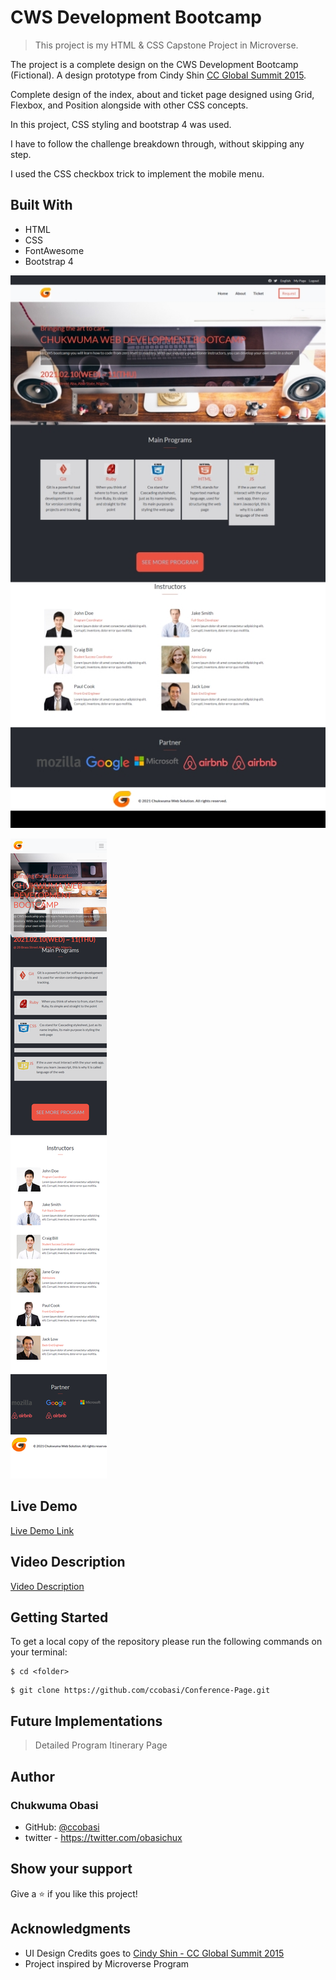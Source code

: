# CWS Development Bootcamp



> This project is my HTML & CSS Capstone Project in Microverse.

The project is a complete design on the CWS Development Bootcamp (Fictional). A design prototype from Cindy Shin [CC Global Summit 2015](https://www.behance.net/gallery/29845175/CC-Global-Summit-2015).

Complete design of the index, about and ticket page designed using Grid, Flexbox, and Position alongside with other CSS concepts.

In this project, CSS styling and bootstrap 4 was used.

I have to follow the challenge breakdown through, without skipping any step.

I used the CSS checkbox trick to implement the mobile menu.




## Built With

- HTML
- CSS
- FontAwesome
- Bootstrap 4

![screenshot](./asset/images/CWS.png)

![screenshot](./asset/images/CWS-mobile.png)




## Live Demo
[Live Demo Link](https://ccobasi.github.io/Conference-Page/index.html)


## Video Description
[Video Description](https://www.loom.com/share/5649e0d868714e09895d3c9bd9f39fec)

## Getting Started

To get a local copy of the repository please run the following commands on your terminal:

```
$ cd <folder>
```

```
$ git clone https://github.com/ccobasi/Conference-Page.git
```



## Future Implementations

> Detailed Program Itinerary Page

## Author

### Chukwuma Obasi

* GitHub: [@ccobasi](https://github.com/ccobasi)
* twitter - https://twitter.com/obasichux




## Show your support

Give a ⭐️ if you like this project!

## Acknowledgments

- UI Design Credits goes to [Cindy Shin - CC Global Summit 2015](https://www.behance.net/gallery/29845175/CC-Global-Summit-2015)
- Project inspired by Microverse Program

